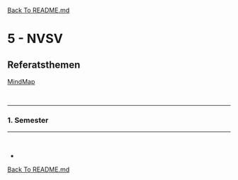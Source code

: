 [Back To README.md][back]

# 5 - NVSV

## Referatsthemen

[MindMap][maturathemen]

<br>

----

### 1. Semester

----

<br>

- 

[Back To README.md][back]

[back]: https://github.com/UnterrainerInformatik/htl
[maturathemen]: https://github.com/UnterrainerInformatik/htl/blob/master/img/Maturathemen%202023.svg
